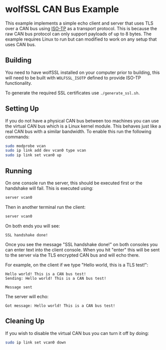 # wolfSSL CAN Bus Example

This example implements a simple echo client and server that uses TLS over a CAN bus using [ISO-TP](https://en.wikipedia.org/wiki/ISO_15765-2) as a transport protocol. This is because the raw CAN bus protocol can only support payloads of up to 8 bytes. The example requires Linux to run but can modified to work on any setup that uses CAN bus.

## Building

You need to have wolfSSL installed on your computer prior to building, this will need to be built with `WOLFSSL_ISOTP` defined to provide ISO-TP functionality.

To generate the required SSL certificates use `./generate_ssl.sh`.

## Setting Up

If you do not have a physical CAN bus between too machines you can use the virtual CAN bus which is a Linux kernel module. This behaves just like a real CAN bus with a similar bandwidth. To enable this run the following commands:

```sh
sudo modprobe vcan
sudo ip link add dev vcan0 type vcan
sudo ip link set vcan0 up
```

## Running

On one console run the server, this should be executed first or the handshake will fail. This is executed using:

```sh
server vcan0
```

Then in another terminal run the client:

```sh
server vcan0
```

On both ends you will see:

```
SSL handshake done!
```

Once you see the message "SSL handshake done!" on both consoles you can enter text into the client console. When you hit "enter" this will be sent to the server via the TLS encrypted CAN bus and will echo there.

For example, on the client if we type "Hello world, this is a TLS test!":

```
Hello world! This is a CAN bus test!
Sending: Hello world! This is a CAN bus test!

Message sent
```

The server will echo:

```
Got message: Hello world! This is a CAN bus test!
```

## Cleaning Up

If you wish to disable the virtual CAN bus you can turn it off by doing:

```sh
sudo ip link set vcan0 down
```

